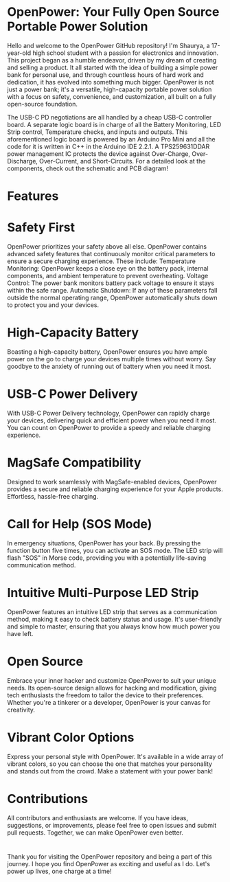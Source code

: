 # OpenPower: Your Fully Open Source Portable Power Solution
Hello and welcome to the OpenPower GitHub repository! I'm Shaurya, a 17-year-old high school student with a passion for electronics and innovation. This project began as a humble endeavor, driven by my dream of creating and selling a product. It all started with the idea of building a simple power bank for personal use, and through countless hours of hard work and dedication, it has evolved into something much bigger. OpenPower is not just a power bank; it's a versatile, high-capacity portable power solution with a focus on safety, convenience, and customization, all built on a fully open-source foundation.

The USB-C PD negotiations are all handled by a cheap USB-C controller board. A separate logic board is in charge of all the Battery Monitoring, LED Strip control, Temperature checks, and inputs and outputs. This aforementioned logic board is powered by an Arduino Pro Mini and all the code for it is written in C++ in the Arduino IDE 2.2.1. A TPS259631DDAR power management IC protects the device against Over-Charge, Over-Discharge, Over-Current, and Short-Circuits. For a detailed look at the components, check out the schematic and PCB diagram!

# Features

# Safety First
OpenPower prioritizes your safety above all else. OpenPower contains advanced safety features that continuously monitor critical parameters to ensure a secure charging experience. These include:
Temperature Monitoring: OpenPower keeps a close eye on the battery pack, internal components, and ambient temperature to prevent overheating.
Voltage Control: The power bank monitors battery pack voltage to ensure it stays within the safe range.
Automatic Shutdown: If any of these parameters fall outside the normal operating range, OpenPower automatically shuts down to protect you and your devices.

# High-Capacity Battery
Boasting a high-capacity battery, OpenPower ensures you have ample power on the go to charge your devices multiple times without worry. Say goodbye to the anxiety of running out of battery when you need it most.

# USB-C Power Delivery
With USB-C Power Delivery technology, OpenPower can rapidly charge your devices, delivering quick and efficient power when you need it most. You can count on OpenPower to provide a speedy and reliable charging experience.

# MagSafe Compatibility
Designed to work seamlessly with MagSafe-enabled devices, OpenPower provides a secure and reliable charging experience for your Apple products. Effortless, hassle-free charging.

# Call for Help (SOS Mode)
In emergency situations, OpenPower has your back. By pressing the function button five times, you can activate an SOS mode. The LED strip will flash "SOS" in Morse code, providing you with a potentially life-saving communication method.

# Intuitive Multi-Purpose LED Strip
OpenPower features an intuitive LED strip that serves as a communication method, making it easy to check battery status and usage. It's user-friendly and simple to master, ensuring that you always know how much power you have left.

# Open Source
Embrace your inner hacker and customize OpenPower to suit your unique needs. Its open-source design allows for hacking and modification, giving tech enthusiasts the freedom to tailor the device to their preferences. Whether you're a tinkerer or a developer, OpenPower is your canvas for creativity.

# Vibrant Color Options
Express your personal style with OpenPower. It's available in a wide array of vibrant colors, so you can choose the one that matches your personality and stands out from the crowd. Make a statement with your power bank!

# Contributions
All contributors and enthusiasts are welcome. If you have ideas, suggestions, or improvements, please feel free to open issues and submit pull requests. Together, we can make OpenPower even better.

# 
Thank you for visiting the OpenPower repository and being a part of this journey. I hope you find OpenPower as exciting and useful as I do. Let's power up lives, one charge at a time!
